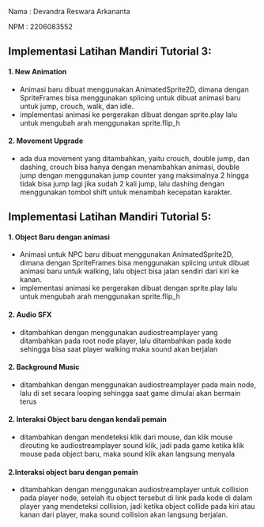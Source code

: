 Nama : Devandra Reswara Arkananta

NPM : 2206083552

## Implementasi Latihan Mandiri Tutorial 3:

#### 1. New Animation 
* Animasi baru dibuat menggunakan AnimatedSprite2D, dimana dengan SpriteFrames bisa menggunakan splicing untuk dibuat animasi baru untuk jump, crouch, walk, dan idle.
* implementasi animasi ke pergerakan dibuat dengan sprite.play lalu untuk mengubah arah menggunakan sprite.flip_h

#### 2. Movement Upgrade
* ada dua movement yang ditambahkan, yaitu crouch, double jump, dan dashing, crouch bisa hanya dengan menambahkan animasi, double jump dengan menggunakan jump counter yang maksimalnya 2 hingga tidak bisa jump lagi jika sudah 2 kali jump, lalu dashing dengan menggunakan tombol shift untuk menambah kecepatan karakter.

## Implementasi Latihan Mandiri Tutorial 5:

#### 1. Object Baru dengan animasi
* Animasi untuk NPC baru dibuat menggunakan AnimatedSprite2D, dimana dengan SpriteFrames bisa menggunakan splicing untuk dibuat animasi baru untuk walking, lalu object bisa jalan sendiri dari kiri ke kanan.
* implementasi animasi ke pergerakan dibuat dengan sprite.play lalu untuk mengubah arah menggunakan sprite.flip_h

#### 2. Audio SFX
* ditambahkan dengan menggunakan audiostreamplayer yang ditambahkan pada root node player, lalu ditambahkan pada kode sehingga bisa saat player walking maka sound akan berjalan

#### 2. Background Music
* ditambahkan dengan menggunakan audiostreamplayer pada main node, lalu di set secara looping sehingga saat game dimulai akan bermain terus

#### 2. Interaksi Object baru dengan kendali pemain
* ditambahkan dengan mendeteksi klik dari mouse, dan klik mouse dirouting ke audiostreamplayer sound klik, jadi pada game ketika klik mouse pada object baru, maka sound klik akan langsung menyala

#### 2.Interaksi object baru dengan pemain
* ditambahkan dengan menggunakan audiostreamplayer untuk collision pada player node, setelah itu object tersebut di link pada kode di dalam player yang mendeteksi collision, jadi ketika object collide pada kiri atau kanan dari player, maka sound collision akan langsung berjalan.
